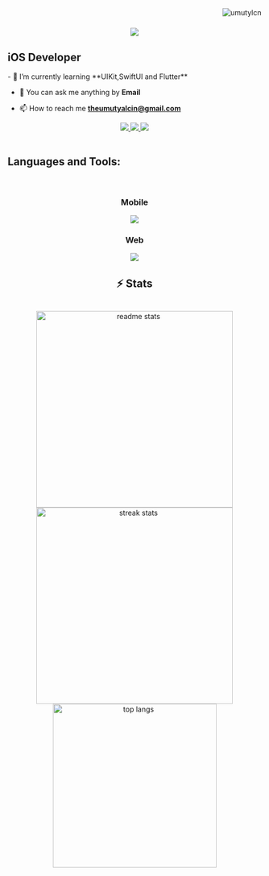 <img align="right" src="https://komarev.com/ghpvc/?username=umutylcn&label=Profile%20views&color=0e75b6&style=flat" alt="umutylcn" /> 

<h1 align="center">
    <img src="https://readme-typing-svg.herokuapp.com/?font=Righteous&size=35&center=true&vCenter=true&width=500&height=70&duration=4000&lines=Hi+There!+👋;+I'm+Umut+Yalçın!;" />
</h1>

<h2 align="left">iOS Developer</h2>

<div>
- 🌱 I’m currently learning **UIKit,SwiftUI and Flutter**

- 💬 You can ask me anything by **Email**

- 📫 How to reach me **theumutyalcin@gmail.com**

<div align="center">
    <a href="https://linkedin.com/in/umut-yalcin" target="_blank">
      <img src="https://img.shields.io/badge/LinkedIn-0077B5?style=for-the-badge&logo=linkedin&logoColor=white" target="_blank" />
    </a>
    <a href="https://www.instagram.com/umutylcnn_" target="_blank">
      <img src="https://img.shields.io/badge/Instagram-E4405F?style=for-the-badge&logo=instagram&logoColor=white" />
    </a>

<a href="https://medium.com/@u.ylcn57" target="_blank">
 <img  src="https://img.shields.io/badge/Medium-12100E?style=for-the-badge&logo=medium&logoColor=white"/>
</a>
</div>
  
</div>

<br>
<h2 align="left">Languages and Tools:</h2>
<br>
<div align="center">
  <h3 align="center">Mobile</h3>
    <img src="https://skillicons.dev/icons?i=swift,flutter,dart,firebase,git"/>
  <h3 align="center">Web</h3>
    <img src="https://skillicons.dev/icons?i=html,css,js,nodejs,vue" />
</div>


<h2 align="center">⚡ Stats </h2>
<br>
<div align=center>
<img width=390 src="https://github-readme-stats.vercel.app/api?username=umutylcn&show_icons=true&theme=react&rank_icon=github&border_radius=10" alt="readme stats" />
<br/>
<img width=390 src="https://streak-stats.demolab.com/?user=umutylcn&count_private=true&theme=react&border_radius=10" alt="streak stats"/>
<br/>
<img width=325 align="center" src="https://github-readme-stats.vercel.app/api/top-langs/?username=umutylcn&hide=HTML&langs_count=8&layout=compact&theme=react&border_radius=10&size_weight=0.5&count_weight=0.5&exclude_repo=github-readme-stats" alt="top langs" />
</div>

